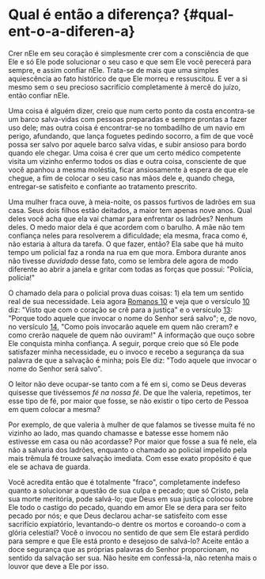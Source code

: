# Qual é então a diferença? {#qual-ent-o-a-diferen-a}

Crer nEle em seu coração é simplesmente crer com a consciência de que Ele e só Ele pode solucionar o seu caso e que sem Ele você perecerá para sempre, e assim confiar nEle. Trata-se de mais que uma simples aquiescência ao fato histórico de que Ele morreu e ressuscitou. E ver a si mesmo sem o seu precioso sacrifício completamente à mercê do juízo, então confiar nEle.

Uma coisa é alguém dizer, creio que num certo ponto da costa encontra-se um barco salva-vidas com pessoas preparadas e sempre prontas a fazer uso dele; mas outra coisa é encontrar-se no tombadilho de um navio em perigo, afundando, que lança foguetes pedindo socorro, a fim de que você possa ser salvo por aquele barco salva vidas, e subir ansioso para bordo quando ele chegar. Uma coisa é crer que um certo médico competente visita um vizinho enfermo todos os dias e outra coisa, consciente de que você apanhou a mesma moléstia, ficar ansiosamente à espera de que ele chegue, a fim de colocar o seu caso nas mãos dele e, quando chega, entregar-se satisfeito e confiante ao tratamento prescrito.

Uma mulher fraca ouve, à meia-noite, os passos furtivos de ladrões em sua casa. Seus dois filhos estão deitados, a maior tem apenas nove anos. Qual deles você acha que ela vai chamar para enfrentar os ladrões? Nenhum deles. O medo maior dela é que acordem com o barulho. A mãe não tem confiança neles para resolverem a dificuldade; ela mesma, fraca como é, não estaria à altura da tarefa. O que fazer, então? Ela sabe que há muito tempo um policial faz a ronda na rua em que mora. Embora durante anos não tivesse _duvidado_ desse fato, como se lembra dele agora de modo diferente ao abrir a janela e gritar com todas as forças que possui: &quot;Polícia, polícia!&quot;

O chamado dela para o policial prova duas coisas: 1) ela tem um sentido real de sua necessidade. Leia agora [Romanos 10](http://bibliaonline.com.br/acf/rm/10) e veja que o versículo [10](http://bibliaonline.com.br/acf/rm/10/10) diz: &quot;Visto que com o coração se crê para a justiça&quot; e o versículo [13](http://bibliaonline.com.br/acf/rm/10/13): &quot;Porque todo aquele que invocar o nome do Senhor será salvo&quot;; e, de novo, no versículo [14](http://bibliaonline.com.br/acf/rm/10/14), &quot;Como pois invocarão aquele em quem não creram? e como crerão naquele de quem não ouviram!&quot; A informação que ouço sobre Ele conquista minha confiança. A seguir, porque creio que só Ele pode satisfazer minha necessidade, eu o invoco e recebo a segurança da sua palavra de que a salvação é minha; pois Ele diz: &quot;Todo aquele que invocar o nome do Senhor será salvo&quot;.

O leitor não deve ocupar-se tanto com a fé em si, como se Deus deveras quisesse que tivéssemos _fé na nossa fé_. De que lhe valeria, repetimos, ter esse tipo de fé, por maior que fosse, se não existir o tipo certo de Pessoa em quem colocar a mesma?

Por exemplo, de que valeria à mulher de que falamos se tivesse muita fé no vizinho ao lado, mas quando chamasse e batesse esse homem não estivesse em casa ou não acordasse? Por maior que fosse a sua fé nele, ela não a salvaria dos ladrões, enquanto o chamado ao policial impelido pela mais trêmula fé trouxe salvação imediata. Com esse exato propósito é que ele se achava de guarda.

Você acredita então que é totalmente &quot;fraco&quot;, completamente indefeso quanto a solucionar a questão de sua culpa e pecado; que só Cristo, pela sua morte meritória, pode salvá-lo; que Deus em sua justiça colocou sobre Ele todo o castigo do pecado, quando em amor Ele se dera para ser feito pecado por nós; e que Deus declarou achar-se satisfeito com esse sacrifício expiatório, levantando-o dentre os mortos e coroando-o com a glória celestial? Você o invocou no sentido de que sem Ele estará perdido para sempre e que Ele está pronto e desejoso de salvá-lo? Aceite então a doce segurança que as próprias palavras do Senhor proporcionam, no sentido da salvação ser sua. Não hesite em confessá-la, não retenha mais o louvor que deve a Ele por isso.